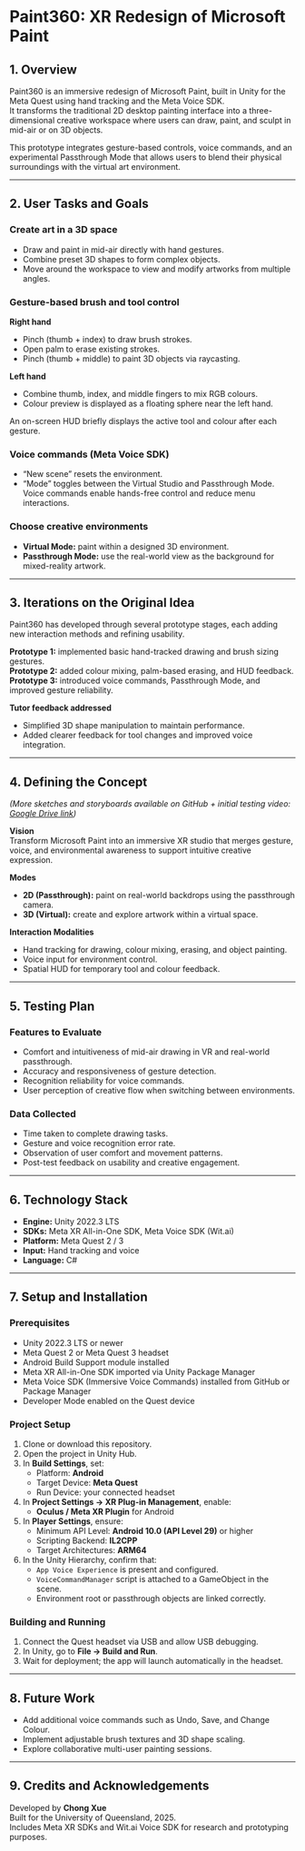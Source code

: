 # Paint360: XR Redesign of Microsoft Paint

## 1. Overview
Paint360 is an immersive redesign of Microsoft Paint, built in Unity for the Meta Quest using hand tracking and the Meta Voice SDK.  
It transforms the traditional 2D desktop painting interface into a three-dimensional creative workspace where users can draw, paint, and sculpt in mid-air or on 3D objects.  

This prototype integrates gesture-based controls, voice commands, and an experimental Passthrough Mode that allows users to blend their physical surroundings with the virtual art environment.

---

## 2. User Tasks and Goals

### Create art in a 3D space
- Draw and paint in mid-air directly with hand gestures.  
- Combine preset 3D shapes to form complex objects.  
- Move around the workspace to view and modify artworks from multiple angles.

### Gesture-based brush and tool control
**Right hand**
- Pinch (thumb + index) to draw brush strokes.  
- Open palm to erase existing strokes.  
- Pinch (thumb + middle) to paint 3D objects via raycasting.

**Left hand**
- Combine thumb, index, and middle fingers to mix RGB colours.  
- Colour preview is displayed as a floating sphere near the left hand.

An on-screen HUD briefly displays the active tool and colour after each gesture.

### Voice commands (Meta Voice SDK)
- “New scene” resets the environment.  
- “Mode” toggles between the Virtual Studio and Passthrough Mode.  
Voice commands enable hands-free control and reduce menu interactions.

### Choose creative environments
- **Virtual Mode:** paint within a designed 3D environment.  
- **Passthrough Mode:** use the real-world view as the background for mixed-reality artwork.

---

## 3. Iterations on the Original Idea
Paint360 has developed through several prototype stages, each adding new interaction methods and refining usability.

**Prototype 1:** implemented basic hand-tracked drawing and brush sizing gestures.  
**Prototype 2:** added colour mixing, palm-based erasing, and HUD feedback.  
**Prototype 3:** introduced voice commands, Passthrough Mode, and improved gesture reliability.

**Tutor feedback addressed**
- Simplified 3D shape manipulation to maintain performance.  
- Added clearer feedback for tool changes and improved voice integration.

---

## 4. Defining the Concept

*(More sketches and storyboards available on GitHub + initial testing video: [Google Drive link](https://drive.google.com/file/d/1RjzxqyIRTDUasOBzz9LW_-bLxWvnt96C/view?usp=sharing))*  

**Vision**  
Transform Microsoft Paint into an immersive XR studio that merges gesture, voice, and environmental awareness to support intuitive creative expression.

**Modes**
- **2D (Passthrough):** paint on real-world backdrops using the passthrough camera.  
- **3D (Virtual):** create and explore artwork within a virtual space.

**Interaction Modalities**
- Hand tracking for drawing, colour mixing, erasing, and object painting.  
- Voice input for environment control.  
- Spatial HUD for temporary tool and colour feedback.

---

## 5. Testing Plan

### Features to Evaluate
- Comfort and intuitiveness of mid-air drawing in VR and real-world passthrough.  
- Accuracy and responsiveness of gesture detection.  
- Recognition reliability for voice commands.  
- User perception of creative flow when switching between environments.

### Data Collected
- Time taken to complete drawing tasks.  
- Gesture and voice recognition error rate.  
- Observation of user comfort and movement patterns.  
- Post-test feedback on usability and creative engagement.

---

## 6. Technology Stack
- **Engine:** Unity 2022.3 LTS  
- **SDKs:** Meta XR All-in-One SDK, Meta Voice SDK (Wit.ai)  
- **Platform:** Meta Quest 2 / 3  
- **Input:** Hand tracking and voice  
- **Language:** C#  

---

## 7. Setup and Installation

### Prerequisites
- Unity 2022.3 LTS or newer  
- Meta Quest 2 or Meta Quest 3 headset  
- Android Build Support module installed  
- Meta XR All-in-One SDK imported via Unity Package Manager  
- Meta Voice SDK (Immersive Voice Commands) installed from GitHub or Package Manager  
- Developer Mode enabled on the Quest device  

### Project Setup
1. Clone or download this repository.  
2. Open the project in Unity Hub.  
3. In **Build Settings**, set:
   - Platform: **Android**
   - Target Device: **Meta Quest**
   - Run Device: your connected headset  
4. In **Project Settings → XR Plug-in Management**, enable:
   - **Oculus / Meta XR Plugin** for Android  
5. In **Player Settings**, ensure:
   - Minimum API Level: **Android 10.0 (API Level 29)** or higher  
   - Scripting Backend: **IL2CPP**  
   - Target Architectures: **ARM64**  
6. In the Unity Hierarchy, confirm that:
   - `App Voice Experience` is present and configured.  
   - `VoiceCommandManager` script is attached to a GameObject in the scene.  
   - Environment root or passthrough objects are linked correctly.  

### Building and Running
1. Connect the Quest headset via USB and allow USB debugging.  
2. In Unity, go to **File → Build and Run**.  
3. Wait for deployment; the app will launch automatically in the headset.  

---

## 8. Future Work
- Add additional voice commands such as Undo, Save, and Change Colour.  
- Implement adjustable brush textures and 3D shape scaling.  
- Explore collaborative multi-user painting sessions.

---

## 9. Credits and Acknowledgements
Developed by **Chong Xue**  
Built for the University of Queensland, 2025.  
Includes Meta XR SDKs and Wit.ai Voice SDK for research and prototyping purposes.
